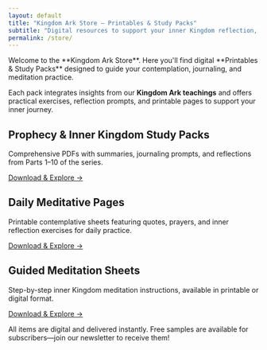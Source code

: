 ```yaml
---
layout: default
title: "Kingdom Ark Store – Printables & Study Packs"
subtitle: "Digital resources to support your inner Kingdom reflection, study, and meditation."
permalink: /store/
---
```


<div class="content center">
Welcome to the **Kingdom Ark Store**.  
Here you'll find digital **Printables & Study Packs** designed to guide your contemplation, journaling, and meditation practice.

Each pack integrates insights from our **Kingdom Ark teachings** and offers practical exercises, reflection prompts, and printable pages to support your inner journey.

</div>

<div class="topics-grid">

<article class="topic-card">
<h2>Prophecy & Inner Kingdom Study Packs</h2>
<p>Comprehensive PDFs with summaries, journaling prompts, and reflections from Parts 1–10 of the series.</p>
<a href="{{ site.baseurl }}/printables/prophecy-study-pack.html">Download & Explore →</a>
</article>

<article class="topic-card">
<h2>Daily Meditative Pages</h2>
<p>Printable contemplative sheets featuring quotes, prayers, and inner reflection exercises for daily practice.</p>
<a href="{{ site.baseurl }}/printables/daily-meditation.html">Download & Explore →</a>
</article>

<article class="topic-card">
<h2>Guided Meditation Sheets</h2>
<p>Step-by-step inner Kingdom meditation instructions, available in printable or digital format.</p>
<a href="{{ site.baseurl }}/printables/guided-meditation.html">Download & Explore →</a>
</article>

</div>

<div class="content center">
<p>All items are digital and delivered instantly. Free samples are available for subscribers—join our newsletter to receive them!</p>
</div>
